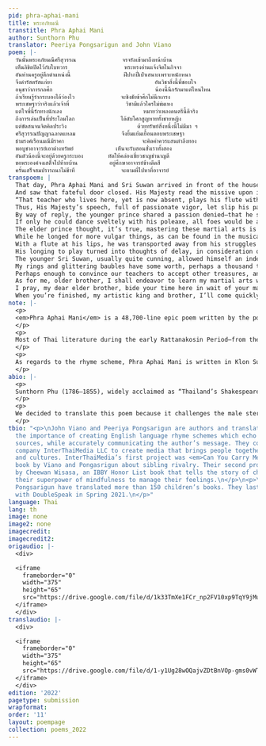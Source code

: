```yaml
---
pid: phra-aphai-mani
title: พระอภัยมณี
transtitle: Phra Aphai Mani
author: Sunthorn Phu
translator: Peeriya Pongsarigun and John Viano
poem: |-
  วันนั้นพระอภัยมณีศรีสุวรรณ             จรจรัลเข้ามาถึงหน้าบ้าน
  เห็นลิขิตปิดไว้กับใบทวาร                พระทรงอ่านแจ้งจิตในกิจจา
  อันท่านครูอยู่ตึกตำแหน่งนี้               ฝีปากปี่เป่าเสนาะเพราะหนักหนา
  จึงดำรัสตรัสแก่ยา                             อันวิชาสิ่งนี้พี่ชอบใจ
  อนุชาว่าการกลศึก                             น้องนี้นึกรักมาแต่ไหนไหน
  ถ้าเรียนรู้รำกระบองได้ว่องไว             จะชิงชัยข้าศึกไม่นึกเกรง
  พระเชษฐาว่าจริงแล้วเจ้าพี่                วิชามีแล้วใครไม่ข่มเหง
  แต่ใจพี่นี้รักทางนักเลง                       หมายว่าเพลงดนตรีนี้ดีจริง
  ถึงการเล่นเป็นที่ประโลมโลก             ได้ดับโศกสูญหายทั้งชายหญิง
  แต่ขัดสนจนจิตคิดประวิง                    ด้วยทรัพย์สิ่งหนึ่งนี้ไม่มีมา ฯ
  ศรีสุวรรณปัญญาฉลาดแหลม             จึงยิ้มแย้มเยื้อนตอบพระเชษฐา
  ธำมรงค์เรือนมณีมีราคา                      จะคิดค่าควรแสนตำลึงทอง
  พอบูชาอาจารย์เอาต่างทรัพย์            เห็นจะรับสอนสั่งเราทั้งสอง
  อันตัวน้องนี้จะอยู่ด้วยครูกระบอง       หัดให้คล่องเชี่ยวชาญชำนาญดี
  ขอพระองค์จงเสด็จไปท้ายบ้าน         อยู่ศึกษาอาจารย์ข้างดีดสี
  ครั้นเสร็จสมปรารถนาไม่ช้าที             จะตามพี่ไปหาที่อาจารย์
transpoem: |
  That day, Phra Aphai Mani and Sri Suwan arrived in front of the house
  And saw that fateful door closed. His Majesty read the missive upon it, proving it is the house of a musical maestro.
  “That teacher who lives here, yet is now absent, plays his flute with sonorousness equal to his seriousness.”
  Thus, His Majesty’s speech, full of passionate vigor, let slip his passion for the musical arts.
  By way of reply, the younger prince shared a passion denied­—that he should deign to learn the art of war.
  If only he could dance sveltely with his poleaxe, all foes would be at his fearless mercy.
  The elder prince thought, it’s true, mastering these martial arts is a virtue unassailable.
  While he longed for more vulgar things, as can be found in the musical arts, the old master’s song crept into his heart.
  With a flute at his lips, he was transported away from his struggles as notions of manliness and womanliness faded into the musical void.
  His longing to play turned into thoughts of delay, in consideration of what treasure he needed to pay to learn to make song.
  The younger Sri Suwan, usually quite cunning, allowed himself an indelicate grin in answer to his elder brother.
  My rings and glittering baubles have some worth, perhaps a thousand talent-weights of gold—
  Perhaps enough to convince our teachers to accept other treasures, and accept us as students both.
  As for me, older brother, I shall endeavor to learn my martial arts well to master my poleaxe professionally.
  I pray, my dear elder brother, bide your time here in wait of your maestro.
  When you’re finished, my artistic king and brother, I’ll come quickly to meet you here at your maestro’s place.
note: |-
  <p>
  <em>Phra Aphai Mani</em> is a 48,700-line epic poem written by the poet Sunthorn Phu between 1821 and 1845. The male protagonist of the poem is Phra Aphai Mani, a keen musician who plays the flute. Nineteenth-century Thai literature was often centered on male warrior figures known for their martial prowess. For example, <em>I-nao</em>, written during the early Rattanakosin Period, portrays the titular protagonist as an expert in the use of daggers. <em>Kraithong</em> by King Rama II is about a hero who kills crocodiles. <em>Khobut</em>, written by Sunthorn Phu during the reign of King Rama I, is about Kobut, the son of the Sun, who has special power to resurrect the dead. <em>Singha Krai Phop</em>, also written by Sunthorn Phu during the reign of King Rama II and III, is about a child raised by a giant demon who drinks milk from a lion during infancy.
  </p>
  <p>
  Most of Thai literature during the early Rattanakosin Period—from the reign of King Rama to that of King Rama IV—was written by or for the monarchy. Therefore, the masculine stereotype was emphasized to glorify the King’s power. Male characters were usually heroes and warriors who protected their kingdom. <em>Phra Aphai Mani</em> is different. Originally, Sunthorn Phu wrote the poem due to financial issues, as he was imprisoned after injuring a high-ranking officer. He had the freedom to break such stereotypes. He depicted Phra Aphai Mani as a musician who does not have any superpowers or martial skills. He uses his musical mastery to charm and flirt with women. He is not a fighter and is rather sentimental. In fact, Phra Aphai Mani echoes the personality of Sunthorn Phu himself in many ways. For instance, Sunthorn Phu was famously known as an alcoholic who, when drunk, followed his feelings and passions rather than rationality. Sunthorn Phu was also an incorrigible flirt and had two wives and numerous lovers. In much the same way, Phra Aphai Mani has five wives.
  </p>
  <p>
  As regards to the rhyme scheme, Phra Aphai Mani is written in Klon Suphap. Each line consists of seven to nine syllables. Each stanza has two lines and each line is divided into two clauses. There is a complex set of rhymes, and Sunthorn Phu’s signature scheme of internal rhyming adds complication to it. He rhymes the syllables within each clause as opposed to rhyming across clauses.
  </p>
abio: |-
  <p>
  Sunthorn Phu (1786–1855), widely acclaimed as “Thailand’s Shakespeare,” lived during the Rattanakosin Period between the reigns of King Rama I and King Rama IV. He was famous for his epic poetry and memoirs. He invented “internal rhyming” — rhymes within each half-line in addition to the standard Klon Suphap rhyme scheme — which became his signature. In 1986, he was honored by UNESCO as a world poet, and Thai children study his poems to this day.
  </p>
  <p>
  We decided to translate this poem because it challenges the male stereotype of warriorship. Sunthorn Phu rejects this stereotype by portraying the lead character, Phra Aphai Mani, as a keen musician instead of a great warrior. We would also like to raise awareness of the works of Thailand’s most celebrated author — Amazon currently has only one listing for Phu’s work. It is nonetheless challenging to transfer the beautiful rhymes of Thai into another language, and most of Sunthorn Phu’s works are lengthy.
  </p>
tbio: "<p>\nJohn Viano and Peeriya Pongsarigun are authors and translators who value
  the importance of creating English language rhyme schemes which echo that of their
  sources, while accurately communicating the author’s message. They co-founded the
  company InterThaiMedia LLC to create media that brings people together across languages
  and cultures. InterThaiMedia’s first project was <em>Can You Carry Me?</em>, a children’s
  book by Viano and Pongasrigun about sibling rivalry. Their second project was <em>Calm</em>
  by Cheewan Wisasa, an IBBY Honor List book that tells the story of children using
  their superpower of mindfulness to manage their feelings.\n</p>\n<p>\r\nViano and
  Pongsarigun have translated more than 150 children’s books. They last published
  with DoubleSpeak in Spring 2021.\n</p>"
language: Thai
lang: th
image: none
image2: none
imagecredit:
imagecredit2:
origaudio: |-
  <div>

  <iframe
    frameborder="0"
    width="375"
    height="65"
    src="https://drive.google.com/file/d/1k33TmXe1FCr_np2FV10xp9TqY9jMuxH6/preview">
  </iframe>
  </div>
translaudio: |-
  <div>

  <iframe
    frameborder="0"
    width="375"
    height="65"
    src="https://drive.google.com/file/d/1-y1Ug28wOQajvZDtBnVOp-gms0vWTRJk/preview">
  </iframe>
  </div>
edition: '2022'
pagetype: submission
wrapformat:
order: '11'
layout: poempage
collection: poems_2022
---
```

